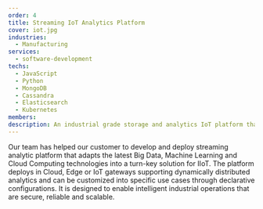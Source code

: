 ```yaml
---
order: 4
title: Streaming IoT Analytics Platform
cover: iot.jpg
industries:
  - Manufacturing
services:
  - software-development
techs:
  - JavaScript
  - Python
  - MongoDB
  - Cassandra
  - Elasticsearch
  - Kubernetes
members:
description: An industrial grade storage and analytics IoT platform that supports automatic deployment to public and private clouds. 
---
```

Our team has helped our customer to develop and deploy streaming analytic platform that adapts the latest Big Data, Machine Learning and Cloud Computing technologies into a turn-key solution for IIoT. 
The platform deploys in Cloud, Edge or IoT gateways supporting dynamically distributed analytics and can be customized into specific use cases through declarative configurations. 
It is designed to enable intelligent industrial operations that are secure, reliable and scalable.